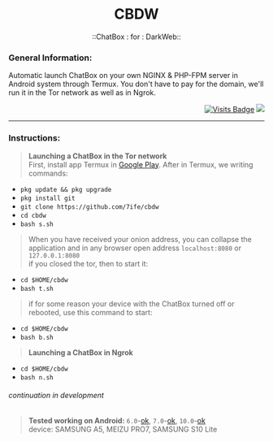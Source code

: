 <div align="center">

# CBDW
::ChatBox : for : DarkWeb::

</div>

### General Information:
Automatic launch ChatBox on your own NGINX & PHP-FPM server in Android system through Termux. You don't have to pay for the domain, we'll run it in the Tor network as well as in Ngrok.

<div align="right">

[![Visits Badge](https://badges.pufler.dev/visits/7ife/cbdw)](https://github.com/7ife/cbdw)
[![](https://img.shields.io/badge/-Donate-%23181717?style=flat-square&logo=bitcoin)](https://commerce.coinbase.com/checkout/61780323-c37c-41a2-8d13-571f125e813a)
</div>

---
### Instructions:
>**Launching a ChatBox in the Tor network** <br>
First, install app Termux in [Google Play](https://play.google.com/store/apps/details?id=com.termux&hl=en_US&gl=US). After in Termux, we writing commands: <br>
- `pkg update && pkg upgrade`
- `pkg install git`
- `git clone https://github.com/7ife/cbdw`
- `cd cbdw`
- `bash s.sh` <br>

>When you have received your onion address, you can collapse the application and in any browser open address `localhost:8080` or `127.0.0.1:8080` <br>
if you closed the tor, then to start it: <br>
- `cd $HOME/cbdw`
- `bash t.sh`

>if for some reason your device with the ChatBox turned off or rebooted, use this command to start: <br>
- `cd $HOME/cbdw`
- `bash b.sh`

>**Launching a ChatBox in Ngrok** <br>
- `cd $HOME/cbdw`
- `bash n.sh`

###### continuation in development

>**Tested working on Android:** `6.0`-[ok](#continuation-in-development "stably SAMSUNG A5"), `7.0`-[ok](#continuation-in-development "stably MEIZU PRO7"), `10.0`-[ok](#continuation-in-development "stably SAMSUNG S10 Lite") <br>
device: SAMSUNG A5, MEIZU PRO7, SAMSUNG S10 Lite

